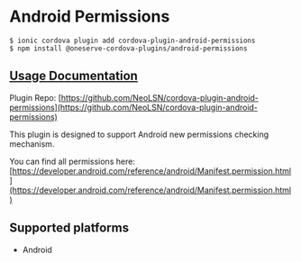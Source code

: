 # Android Permissions

```text
$ ionic cordova plugin add cordova-plugin-android-permissions
$ npm install @oneserve-cordova-plugins/android-permissions
```

## [Usage Documentation](https://oneserve.gitbook.io/oneserve-cordova-plugins/plugins/android-permissions/)

Plugin Repo: [https://github.com/NeoLSN/cordova-plugin-android-permissions](https://github.com/NeoLSN/cordova-plugin-android-permissions)

This plugin is designed to support Android new permissions checking mechanism.

You can find all permissions here: [https://developer.android.com/reference/android/Manifest.permission.html](https://developer.android.com/reference/android/Manifest.permission.html)

## Supported platforms

* Android

